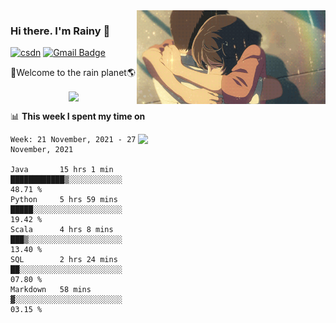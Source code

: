 <img  align='right' height="150" src="https://github.com/LikeRainDay/LikeRainDay/blob/master/pic/img_rain_1.gif?raw=true">



### Hi there. I'm Rainy :lemon:

[![csdn](https://img.shields.io/badge/-csdn-c14438?style=flat-square&logo=c&logoColor=white)](https://blog.csdn.net/qq_15807167)
[![Gmail Badge](https://img.shields.io/badge/-gmail-c14438?style=flat-square&logo=Gmail&logoColor=white&link=mailto:houshuai0816@gmail.com)](mailto:houshuai0816@gmail.com)

🚀Welcome to the rain planet🌎

<center>
<img align='center'  src="https://source.unsplash.com/random/1200x600">
</center>

📊 **This week I spent my time on**

<img align='right'   width="300" src="https://github-readme-stats.vercel.app/api?username=LikeRainDay&show_icons=true&title_color=fff&icon_color=79ff97&text_color=9f9f9f&bg_color=151515">

<!--START_SECTION:waka-->
```text
Week: 21 November, 2021 - 27 November, 2021

Java       15 hrs 1 min    ████████████▒░░░░░░░░░░░░   48.71 % 
Python     5 hrs 59 mins   █████░░░░░░░░░░░░░░░░░░░░   19.42 % 
Scala      4 hrs 8 mins    ███▒░░░░░░░░░░░░░░░░░░░░░   13.40 % 
SQL        2 hrs 24 mins   ██░░░░░░░░░░░░░░░░░░░░░░░   07.80 % 
Markdown   58 mins         ▓░░░░░░░░░░░░░░░░░░░░░░░░   03.15 % 
```
<!--END_SECTION:waka-->
